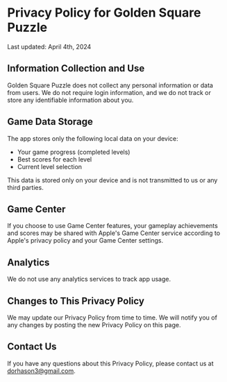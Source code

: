 # Privacy Policy for Golden Square Puzzle

Last updated: April 4th, 2024

## Information Collection and Use

Golden Square Puzzle does not collect any personal information or data from users. We do not require login information, and we do not track or store any identifiable information about you.

## Game Data Storage

The app stores only the following local data on your device:

- Your game progress (completed levels)
- Best scores for each level
- Current level selection

This data is stored only on your device and is not transmitted to us or any third parties.

## Game Center

If you choose to use Game Center features, your gameplay achievements and scores may be shared with Apple's Game Center service according to Apple's privacy policy and your Game Center settings.

## Analytics

We do not use any analytics services to track app usage.

## Changes to This Privacy Policy

We may update our Privacy Policy from time to time. We will notify you of any changes by posting the new Privacy Policy on this page.

## Contact Us

If you have any questions about this Privacy Policy, please contact us at [dorhason3@gmail.com](mailto:dorhason3@gmail.com).
